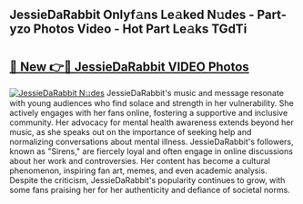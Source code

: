 ## JessieDaRabbit Onlyf𝚊ns Le𝚊ked N𝚞des - Part-yzo Photos Video - Hot Part Le𝚊ks TGdTi

# <h2><a href="http://ab86782.deff.icu/?id=JessieDaRabbit">🔗 New 👉🔴 JessieDaRabbit VIDEO Photos</a></h2>

[![JessieDaRabbit N𝚞des](https://i.imgur.com/rIISA9y.gif)](http://ab86782.deff.icu/?id=JessieDaRabbit)
JessieDaRabbit's music and message resonate with young audiences who find solace and strength in her vulnerability. She actively engages with her fans online, fostering a supportive and inclusive community. Her advocacy for mental health awareness extends beyond her music, as she speaks out on the importance of seeking help and normalizing conversations about mental illness. JessieDaRabbit's followers, known as "Sirens," are fiercely loyal and often engage in online discussions about her work and controversies. Her content has become a cultural phenomenon, inspiring fan art, memes, and even academic analysis. Despite the criticism, JessieDaRabbit's popularity continues to grow, with some fans praising her for her authenticity and defiance of societal norms.
